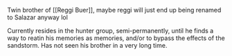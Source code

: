 Twin brother of [[Reggi Buer]], maybe reggi will just end up being renamed to Salazar anyway lol

Currently resides in the hunter group, semi-permanently, until he finds a way to reatin his memories as memories, and/or to bypass the effects of the sandstorm. Has not seen his brother in a very long time.

